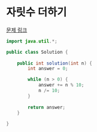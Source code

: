 # 자릿수 더하기

[문제 링크](https://school.programmers.co.kr/learn/courses/30/lessons/12931)

``` java
import java.util.*;

public class Solution {
    
    public int solution(int n) {
        int answer = 0;

        while (n > 0) {
            answer += n % 10;
            n /= 10;
        }
        
        return answer;
    }
    
}
```